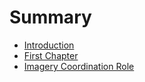 # Summary

* [Introduction](README.md)
* [First Chapter](chapter1.md)
* [Imagery Coordination Role](imagery_coordination_role.md)

